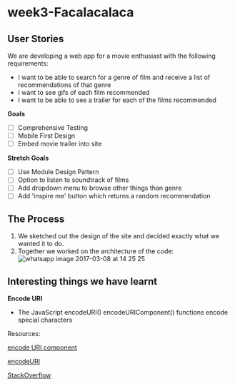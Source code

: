 # week3-Facalacalaca

## User Stories

We are developing a web app for a movie enthusiast with the following requirements:
- I want to be able to search for a genre of film and receive a list of recommendations of that genre
- I want to see gifs of each film recommended
- I want to be able to see a trailer for each of the films recommended

**Goals**
- [ ] Comprehensive Testing
- [ ] Mobile First Design
- [ ] Embed movie trailer into site

**Stretch Goals**
- [ ] Use Module Design Pattern
- [ ] Option to listen to soundtrack of films
- [ ] Add dropdown menu to browse other things than genre
- [ ] Add 'inspire me' button which returns a random recommendation

## The Process

1. We sketched out the design of the site and decided exactly what we wanted it to do.
2. Together we worked on the architecture of the code:
![whatsapp image 2017-03-08 at 14 25 25](https://cloud.githubusercontent.com/assets/16895125/23707806/97e75772-040b-11e7-8410-eb3dc897de31.jpeg)


## Interesting things we have learnt

**Encode URI**
* The JavaScript encodeURI() encodeURIComponent() functions encode special characters

Resources:

[encode URI component](https://developer.mozilla.org/en-US/docs/Web/JavaScript/Reference/Global_Objects/encodeURIComponent)

[encodeURI](https://developer.mozilla.org/en-US/docs/Web/JavaScript/Reference/Global_Objects/encodeURI)

[StackOverflow](http://stackoverflow.com/questions/332872/encode-url-in-javascript)
